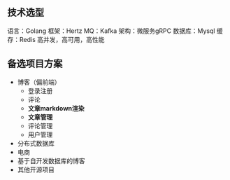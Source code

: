 ## 技术选型

语言：Golang
框架：Hertz
MQ：Kafka
架构：微服务gRPC
数据库：Mysql
缓存：Redis
高并发，高可用，高性能

## 备选项目方案

- 博客（偏前端）
	- 登录注册
	- 评论
	- **文章markdown渲染**
	- **文章管理**
	- 评论管理
	- 用户管理
- 分布式数据库
- 电商
- 基于自开发数据库的博客
- 其他开源项目